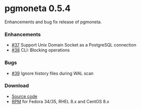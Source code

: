 # pgmoneta 0.5.4
Enhancements and bug fix release of pgmoneta.

### Enhancements

* [#37](https://github.com/pgmoneta/pgmoneta/issues/37) Support Unix Domain Socket as a PostgreSQL connection
* [#38](https://github.com/pgmoneta/pgmoneta/issues/38) CLI: Blocking operations

### Bugs

* [#39](https://github.com/pgmoneta/pgmoneta/issues/39) Ignore history files during WAL scan

### Download

* [Source code](https://github.com/pgmoneta/pgmoneta/releases/download/0.5.4/pgmoneta-0.5.4.tar.gz)
* [RPM](https://yum.postgresql.org) for Fedora 34/35, RHEL 8.x and CentOS 8.x
